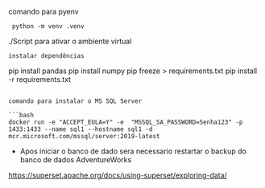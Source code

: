 comando para pyenv
```
 python -m venv .venv
```

./Script para ativar o ambiente virtual
```
instalar dependências
``` 
pip install pandas
pip install numpy
pip freeze > requirements.txt
pip install -r requirements.txt
```

comando para instalar o MS SQL Server

```bash
docker run -e "ACCEPT_EULA=Y" -e  "MSSQL_SA_PASSWORD=Senha123" -p 1433:1433 --name sql1 --hostname sql1 -d mcr.microsoft.com/mssql/server:2019-latest
```

- Apos iniciar o banco de dado sera necessario restartar o backup do banco de dados AdventureWorks

https://superset.apache.org/docs/using-superset/exploring-data/
